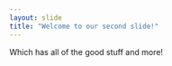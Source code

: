 ```yaml
---
layout: slide
title: "Welcome to our second slide!"
---
```

Which has all of the good stuff and more!
